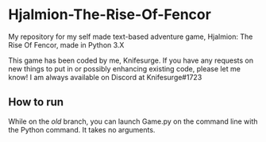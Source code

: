 # Hjalmion-The-Rise-Of-Fencor
My repository for my self made text-based adventure game, Hjalmion: The Rise Of Fencor, made in Python 3.X

This game has been coded by me, Knifesurge. If you have any requests on new things to put in or possibly enhancing existing code, please let me know! I am always available on Discord at Knifesurge#1723

## How to run

While on the *old* branch, you can launch Game.py on the command line with the Python command. It takes no arguments.




